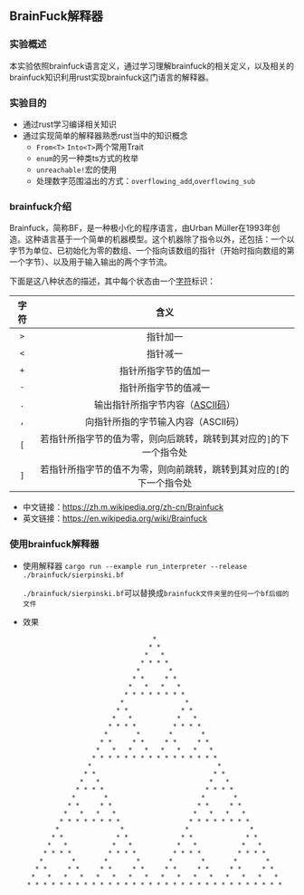 ## BrainFuck解释器

### 实验概述

本实验依照brainfuck语言定义，通过学习理解brainfuck的相关定义，以及相关的brainfuck知识利用rust实现brainfuck这门语言的解释器。

### 实验目的

- 通过rust学习编译相关知识
- 通过实现简单的解释器熟悉rust当中的知识概念
  - `From<T>` `Into<T>`两个常用Trait
  - `enum`的另一种类ts方式的枚举
  - `unreachable!`宏的使用
  - 处理数字范围溢出的方式：`overflowing_add`,`overflowing_sub`

### brainfuck介绍

Brainfuck，简称BF，是一种极小化的程序语言，由Urban Müller在1993年创造。这种语言基于一个简单的机器模型。这个机器除了指令以外，还包括：一个以字节为单位、已初始化为零的数组、一个指向该数组的指针（开始时指向数组的第一个字节）、以及用于输入输出的两个字节流。

下面是这八种状态的描述，其中每个状态由一个[字符](https://zh.m.wikipedia.org/wiki/字符)标识：

| 字符 |                             含义                             |
| :--: | :----------------------------------------------------------: |
| `>`  |                           指针加一                           |
| `<`  |                           指针减一                           |
| `+`  |                     指针所指字节的值加一                     |
| `-`  |                     指针所指字节的值减一                     |
| `.`  | 输出指针所指字节内容（[ASCII码](https://zh.m.wikipedia.org/wiki/ASCII码)） |
| `,`  |             向指针所指的字节输入内容（ASCII码）              |
| `[`  | 若指针所指字节的值为零，则向后跳转，跳转到其对应的`]`的下一个指令处 |
| `]`  | 若指针所指字节的值不为零，则向前跳转，跳转到其对应的`[`的下一个指令处 |

- 中文链接：https://zh.m.wikipedia.org/zh-cn/Brainfuck
- 英文链接：https://en.wikipedia.org/wiki/Brainfuck
### 使用brainfuck解释器

- 使用解释器
  `cargo run --example run_interpreter --release  ./brainfuck/sierpinski.bf`

  `./brainfuck/sierpinski.bf`可以替换成`brainfuck文件夹里的任何一个bf后缀的文件`
  
- 效果
  ```shell
                                  *
                                 * *
                                *   *
                               * * * *
                              *       *
                             * *     * *
                            *   *   *   *
                           * * * * * * * *
                          *               *
                         * *             * *
                        *   *           *   *
                       * * * *         * * * *
                      *       *       *       *
                     * *     * *     * *     * *
                    *   *   *   *   *   *   *   *
                   * * * * * * * * * * * * * * * *
                  *                               *
                 * *                             * *
                *   *                           *   *
               * * * *                         * * * *
              *       *                       *       *
             * *     * *                     * *     * *
            *   *   *   *                   *   *   *   *
           * * * * * * * *                 * * * * * * * *
          *               *               *               *
         * *             * *             * *             * *
        *   *           *   *           *   *           *   *
       * * * *         * * * *         * * * *         * * * *
      *       *       *       *       *       *       *       *
     * *     * *     * *     * *     * *     * *     * *     * *
    *   *   *   *   *   *   *   *   *   *   *   *   *   *   *   *
   * * * * * * * * * * * * * * * * * * * * * * * * * * * * * * * *
  ```